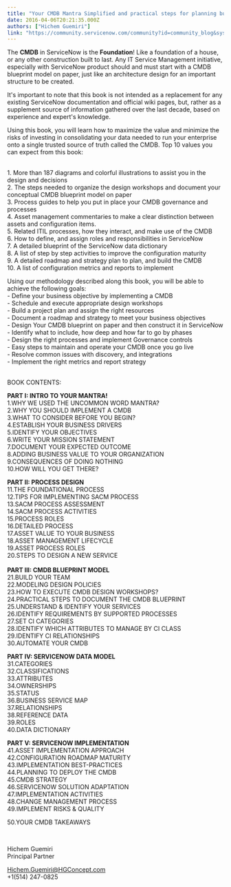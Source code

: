 ```yaml
---
title: "Your CMDB Mantra Simplified and practical steps for planning building  implementing Your CMDB in ServiceNow ServiceNow Concepts  Design Book   Kindle Edition"
date: 2016-04-06T20:21:35.000Z
authors: ["Hichem Guemiri"]
link: "https://community.servicenow.com/community?id=community_blog&sys_id=602ee26ddbd0dbc01dcaf3231f9619f2"
---
```

<p>The <strong>CMDB</strong> in ServiceNow is the <strong>Foundation</strong>! Like a foundation of a house, or any other construction built to last. Any IT Service Management initiative, especially with ServiceNow product should and must start with a CMDB blueprint model on paper, just like an architecture design for an important structure to be created.</p><p></p><p>It's important to note that this book is not intended as a replacement for any existing ServiceNow documentation and official wiki pages, but, rather as a supplement source of information gathered over the last decade, based on experience and expert's knowledge.</p><p></p><p>Using this book, you will learn how to maximize the value and minimize the risks of investing in consolidating your data needed to run your enterprise onto a single trusted source of truth called the CMDB. Top 10 values you can expect from this book:</p><p><br/>1. More than 187 diagrams and colorful illustrations to assist you in the design and decisions<br/> 2. The steps needed to organize the design workshops and document your conceptual CMDB blueprint model on paper<br/> 3. Process guides to help you put in place your CMDB governance and processes<br/> 4. Asset management commentaries to make a clear distinction between assets and configuration items.<br/> 5. Related ITIL processes, how they interact, and make use of the CMDB<br/> 6. How to define, and assign roles and responsibilities in ServiceNow<br/> 7. A detailed blueprint of the ServiceNow data dictionary<br/> 8. A list of step by step activities to improve the configuration maturity<br/> 9. A detailed roadmap and strategy plan to plan, and build the CMDB<br/> 10. A list of configuration metrics and reports to implement</p><p></p><p>Using our methodology described along this book, you will be able to achieve the following goals:<br/> - Define your business objective by implementing a CMDB<br/> - Schedule and execute appropriate design workshops<br/> - Build a project plan and assign the right resources<br/> - Document a roadmap and strategy to meet your business objectives<br/> - Design Your CMDB blueprint on paper and then construct it in ServiceNow<br/> - Identify what to include, how deep and how far to go by phases<br/> - Design the right processes and implement Governance controls<br/> - Easy steps to maintain and operate your CMDB once you go live<br/> - Resolve common issues with discovery, and integrations<br/> - Implement the right metrics and report strategy</p><p></p><p><br/>BOOK CONTENTS:</p><p></p><p><strong>PART I: INTRO TO YOUR MANTRA!</strong><br/>1.WHY WE USED THE UNCOMMON WORD MANTRA?<br/>2.WHY YOU SHOULD IMPLEMENT A CMDB<br/>3.WHAT TO CONSIDER BEFORE YOU BEGIN?<br/>4.ESTABLISH YOUR BUSINESS DRIVERS<br/>5.IDENTIFY YOUR OBJECTIVES<br/>6.WRITE YOUR MISSION STATEMENT<br/>7.DOCUMENT YOUR EXPECTED OUTCOME<br/>8.ADDING BUSINESS VALUE TO YOUR ORGANIZATION<br/>9.CONSEQUENCES OF DOING NOTHING<br/>10.HOW WILL YOU GET THERE?</p><p></p><p><strong>PART II: PROCESS DESIGN</strong><br/>11.THE FOUNDATIONAL PROCESS<br/>12.TIPS FOR IMPLEMENTING SACM PROCESS<br/>13.SACM PROCESS ASSESSMENT<br/>14.SACM PROCESS ACTIVITIES<br/>15.PROCESS ROLES<br/>16.DETAILED PROCESS<br/>17.ASSET VALUE TO YOUR BUSINESS<br/>18.ASSET MANAGEMENT LIFECYCLE<br/>19.ASSET PROCESS ROLES<br/>20.STEPS TO DESIGN A NEW SERVICE<br/><strong><br/>PART III: CMDB BLUEPRINT MODEL</strong><br/>21.BUILD YOUR TEAM<br/>22.MODELING DESIGN POLICIES<br/>23.HOW TO EXECUTE CMDB DESIGN WORKSHOPS?<br/>24.PRACTICAL STEPS TO DOCUMENT THE CMDB BLUEPRINT<br/>25.UNDERSTAND &amp; IDENTIFY YOUR SERVICES<br/>26.IDENTIFY REQUIREMENTS BY SUPPORTED PROCESSES<br/>27.SET CI CATEGORIES<br/>28.IDENTIFY WHICH ATTRIBUTES TO MANAGE BY CI CLASS<br/>29.IDENTIFY CI RELATIONSHIPS<br/>30.AUTOMATE YOUR CMDB</p><p></p><p><strong>PART IV: SERVICENOW DATA MODEL</strong><br/>31.CATEGORIES<br/>32.CLASSIFICATIONS<br/>33.ATTRIBUTES<br/>34.OWNERSHIPS<br/>35.STATUS<br/>36.BUSINESS SERVICE MAP<br/>37.RELATIONSHIPS<br/>38.REFERENCE DATA<br/>39.ROLES<br/>40.DATA DICTIONARY</p><p></p><p><strong>PART V: SERVICENOW IMPLEMENTATION</strong><br/>41.ASSET IMPLEMENTATION APPROACH<br/>42.CONFIGURATION ROADMAP MATURITY<br/>43.IMPLEMENTATION BEST-PRACTICES<br/>44.PLANNING TO DEPLOY THE CMDB<br/>45.CMDB STRATEGY<br/>46.SERVICENOW SOLUTION ADAPTATION<br/>47.IMPLEMENTATION ACTIVITIES<br/>48.CHANGE MANAGEMENT PROCESS<br/>49.IMPLEMENT RISKS &amp; QUALITY</p><p>50.YOUR CMDB TAKEAWAYS</p><p>                 </p><p class="user-signature">Hichem Guemiri <br/>Principal Partner </p><p></p><p><a title="k-email-small" class="jive-link-email-small" href="mailto:Hichem.Guemiri@HGConcept.com">Hichem.Guemiri@HGConcept.com</a><span> </span><br/>+1(514) 247-0825</p>